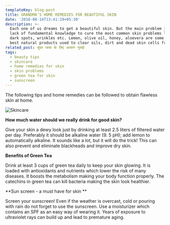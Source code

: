 ```yaml
---
templateKey: blog-post
title: GRANDMA’S HOME REMEDIES FOR BEAUTIFUL SKIN
date: '2018-08-14T13:41:29+05:30'
description: >-
  Each one of us dreams to get a beautiful skin. But the main problem is the
  lack of fundamental knowledge to cure the most common skin problems like acne,
  dark spots, wrinkles etc. Lemon, olive oil, honey, aloevera are some of the
  best natural products used to clear oils, dirt and dead skin cells from skin. 
related_post: सुंदर त्वचा के लिए आसान नुस्खे
tags:
  - beauty tips
  - skincare
  - home remedies for skin
  - skin problems
  - green tea for skin
  - sunscreen
---
```

The following tips and home remedies can be followed to obtain flawless skin at home.

![Skincare](/img/grandma-home-remedies.png)

**How much water should we really drink for good skin?**

Give your skin a dewy look just by drinking at least 2.5 liters of filtered water per day. Preferably it should be alkaline water (9. 5 pH); add lemon to automatically alkaline. It sounds like a lot, but it will do the trick! This can also prevent and eliminate blackheads and improve dry skin.



**Benefits of Green Tea**

Drink at least 3 cups of green tea daily to keep your skin glowing. It is loaded with antioxidants and nutrients which lower the risk of many diseases. It boosts the metabolism making your body function properly. The catechins in green tea can kill bacteria making the skin look healthier.



**Sun screen - a must have for skin **

Screen your sunscreen! Even if the weather is overcast, cold or pouring with rain do not forget to use the sunscreen. Use a moisturizer which contains an SPF as an easy way of wearing it. Years of exposure to ultraviolet rays can build up and lead to premature aging.
